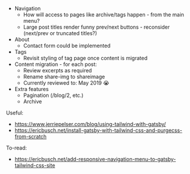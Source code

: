 - Navigation
  - How will access to pages like archive/tags happen - from the main menu?
  - Large post titles render funny prev/next buttons - reconsider (next/prev or truncated titles?)
- About
  - Contact form could be implemented
- Tags
  - Revisit styling of tag page once content is migrated
- Content migration - for each post:
  - Review excerpts as required
  - Rename share-img to shareimage
  - Currently reviewed to: May 2019 😭
- Extra features
  - Pagination (/blog/2, etc.)
  - Archive

Useful:

- https://www.jerriepelser.com/blog/using-tailwind-with-gatsby/
- https://ericbusch.net/install-gatsby-with-tailwind-css-and-purgecss-from-scratch

To-read:

- https://ericbusch.net/add-responsive-navigation-menu-to-gatsby-tailwind-css-site
